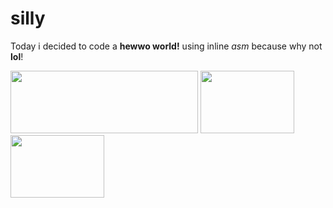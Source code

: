 
# silly

Today i decided to code a **hewwo world!** using inline *asm* because why not **lol**!


<img src="https://github.com/noinline/silly/assets/139589029/5cfce55e-7fb9-41d0-bb04-e89b5fc840a8" width="300" height="100">

<img src="https://github.com/noinline/silly/assets/139589029/ff84e870-1246-40c3-9f78-7816abc015ad" width="150" height="100">


<img src="https://github.com/noinline/silly/assets/139589029/292e6507-1716-4e43-b8e4-f642a410e117" width="150" height="100">
